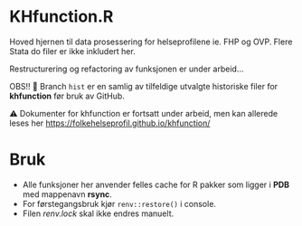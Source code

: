 # KHfunction.R
Hoved hjernen til data prosessering for helseprofilene ie. FHP og OVP. Flere Stata do filer er ikke inkludert her.

Restructurering og refactoring av funksjonen er under arbeid...

OBS!! :memo: Branch `hist` er en samlig av tilfeldige utvalgte historiske filer for **khfunction** før bruk av GitHub.

:warning: Dokumenter for khfunction er fortsatt under arbeid, men kan allerede leses her
https://folkehelseprofil.github.io/khfunction/ 

# Bruk

- Alle funksjoner her anvender felles cache for R pakker som ligger i **PDB** med mappenavn **rsync**.
- For førstegangsbruk kjør `renv::restore()` i console.
- Filen *renv.lock* skal ikke endres manuelt.
